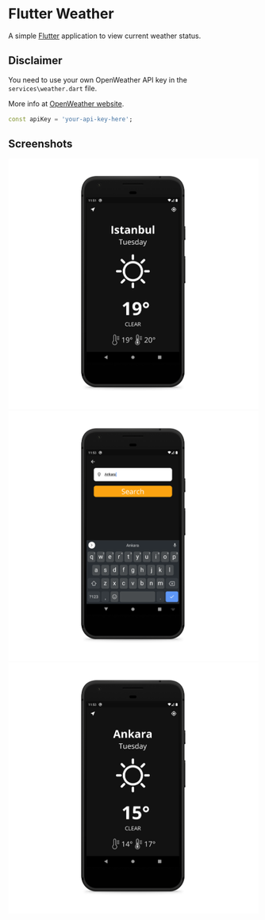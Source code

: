 # Flutter Weather

A simple [Flutter](https://flutter.dev/) application to view current weather status.

## Disclaimer

You need to use your own OpenWeather API key in the `services\weather.dart` file.

More info at [OpenWeather website](https://openweathermap.org/appid).

```dart
const apiKey = 'your-api-key-here';
```

## Screenshots

![](./screenshots/screenshot1.png?raw=true "Android")
![](./screenshots/screenshot2.png?raw=true "Android")
![](./screenshots/screenshot3.png?raw=true "Android")
